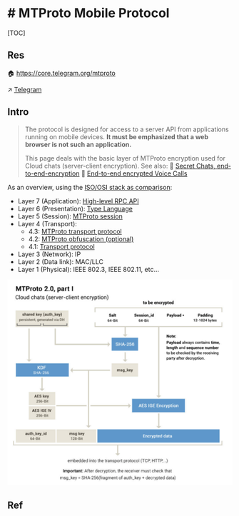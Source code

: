 # ﻿# ﻿MTProto Mobile Protocol

[TOC]



## Res
🏠 https://core.telegram.org/mtproto

↗ [Telegram](../../../../../Software%20Engineering/🏇%20Galleries/🤡%20ALL%20IN%20ONE/Telegram/Telegram.md)



## Intro
> The protocol is designed for access to a server API from applications running on mobile devices. **It must be emphasized that a web browser is not such an application.**
> 
> This page deals with the basic layer of MTProto encryption used for Cloud chats (server-client encryption). See also:
> 🔗 [Secret Chats, end-to-end-encryption](https://core.telegram.org/api/end-to-end)
> 🔗 [End-to-end encrypted Voice Calls](https://core.telegram.org/api/end-to-end/voice-calls)

As an overview, using the [ISO/OSI stack as comparison](https://en.wikipedia.org/wiki/OSI_model#Layer_architecture): 
- Layer 7 (Application): [High-level RPC API](https://core.telegram.org/mtproto#high-level-component-rpc-query-languageapi)
- Layer 6 (Presentation): [Type Language](https://core.telegram.org/mtproto/TL)
- Layer 5 (Session): [MTProto session](https://core.telegram.org/mtproto/description#session)
- Layer 4 (Transport):
    - 4.3: [MTProto transport protocol](https://core.telegram.org/mtproto#mtproto-transport)
    - 4.2: [MTProto obfuscation (optional)](https://core.telegram.org/mtproto/mtproto-transports#transport-obfuscation)
    - 4.1: [Transport protocol](https://core.telegram.org/mtproto#transport)
- Layer 3 (Network): IP
- Layer 2 (Data link): MAC/LLC
- Layer 1 (Physical): IEEE 802.3, IEEE 802.11, etc...

![](../../../../../../Assets/Pics/Screenshot%202023-09-08%20at%204.08.39%20PM.png)



## Ref
[Mobile Protocol: Detailed Description]: https://core.telegram.org/mtproto/description

[Creating an Authorization Key]: https://core.telegram.org/mtproto/auth_key

[Creating an Authorization Key: Example]: https://core.telegram.org/mtproto/samples-auth_key

[Mobile Protocol: Service Messages]: https://core.telegram.org/mtproto/service_messages

[Mobile Protocol: Service Messages about Messages]: https://core.telegram.org/mtproto/service_messages_about_messages

[Binary Data Serialization]: https://core.telegram.org/mtproto/serialize

[TL Language]: https://core.telegram.org/mtproto/TL

[MTProto TL-schema]: https://core.telegram.org/schema/mtproto

[End-to-end encryption, Secret Chats]: https://core.telegram.org/api/end-to-end

[End-to-end TL-schema]: https://core.telegram.org/schema/end-to-end

[Security Guidelines for Client Software Developers]: https://core.telegram.org/mtproto/security_guidelines
